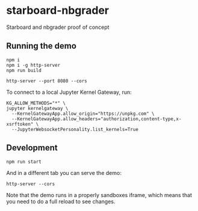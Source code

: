 # starboard-nbgrader
Starboard and nbgrader proof of concept

## Running the demo

```
npm i
npm i -g http-server
npm run build

http-server --port 8080 --cors
```

To connect to a local Jupyter Kernel Gateway, run:

```shell
KG_ALLOW_METHODS="*" \
jupyter kernelgateway \
  --KernelGatewayApp.allow_origin="https://unpkg.com" \
  --KernelGatewayApp.allow_headers="authorization,content-type,x-xsrftoken" \
  --JupyterWebsocketPersonality.list_kernels=True
```


## Development

```
npm run start
```

And in a different tab you can serve the demo:

```
http-server --cors
```

Note that the demo runs in a properly sandboxes iframe, which means that you need to do a full reload to see changes.